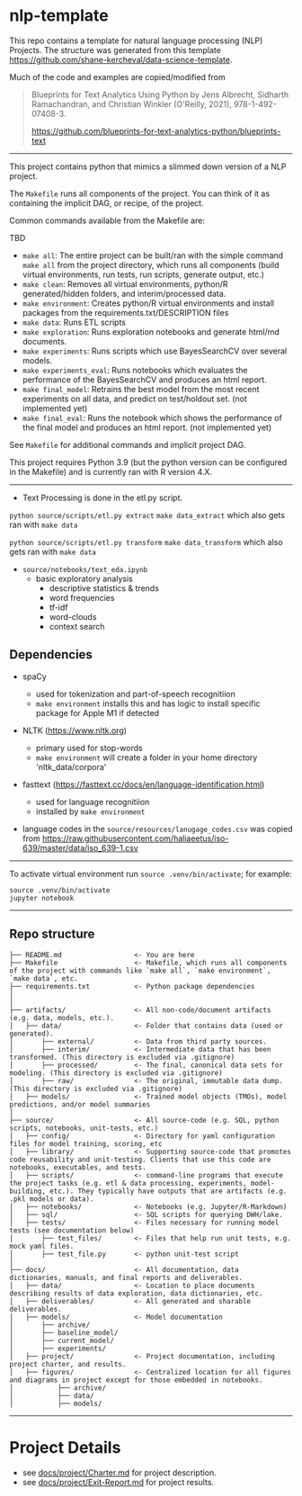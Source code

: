 # nlp-template

This repo contains a template for natural language processing (NLP) Projects. The structure was generated from this template https://github.com/shane-kercheval/data-science-template.

Much of the code and examples are copied/modified from 

> Blueprints for Text Analytics Using Python by Jens Albrecht, Sidharth Ramachandran, and Christian Winkler (O'Reilly, 2021), 978-1-492-07408-3.
>
> https://github.com/blueprints-for-text-analytics-python/blueprints-text

---

This project contains python that mimics a slimmed down version of a NLP project.

The `Makefile` runs all components of the project. You can think of it as containing the implicit DAG, or recipe, of the project.

Common commands available from the Makefile are:



TBD


- `make all`: The entire project can be built/ran with the simple command `make all` from the project directory, which runs all components (build virtual environments, run tests, run scripts, generate output, etc.)
- `make clean`: Removes all virtual environments, python/R generated/hidden folders, and interim/processed data.
- `make environment`: Creates python/R virtual environments and install packages from the requirements.txt/DESCRIPTION files
- `make data`: Runs ETL scripts
- `make exploration`: Runs exploration notebooks and generate html/md documents.
- `make experiments`: Runs scripts which use BayesSearchCV over several models.
- `make experiments_eval`: Runs notebooks which evaluates the performance of the BayesSearchCV and produces an html report.
- `make final_model`: Retrains the best model from the most recent experiments on all data, and predict on test/holdout set. (not implemented yet)
- `make final_eval`: Runs the notebook which shows the performance of the final model and produces an html report. (not implemented yet)









See `Makefile` for additional commands and implicit project DAG.

This project requires Python 3.9 (but the python version can be configured in the Makefile) and is currently ran with R version 4.X.

---

- Text Processing is done in the etl.py script. 

`python source/scripts/etl.py extract`
`make data_extract` which also gets ran with `make data`

`python source/scripts/etl.py transform`
`make data_transform` which also gets ran with `make data`




- `source/notebooks/text_eda.ipynb`
    - basic exploratory analysis 
        - descriptive statistics & trends
        - word frequencies
        - tf-idf
        - word-clouds
        - context search



## Dependencies

- spaCy
    - used for tokenization and part-of-speech recognitiion
    - `make environment` installs this and has logic to install specific package for Apple M1 if detected
- NLTK (https://www.nltk.org)
    - primary used for stop-words
    - `make environment` will create a folder in your home directory 'nltk_data/corpora'
- fasttext (https://fasttext.cc/docs/en/language-identification.html)
    - used for language recognitiion
    - installed by `make environment`

- language codes in the `source/resources/lanugage_codes.csv` was copied from https://raw.githubusercontent.com/haliaeetus/iso-639/master/data/iso_639-1.csv



---

To activate virtual environment run `source .venv/bin/activate`; for example:

```commandline
source .venv/bin/activate
jupyter notebook
```

---

## Repo structure 

```
├── README.md                  <- You are here
├── Makefile                   <- Makefile, which runs all components of the project with commands like `make all`, `make environment`, `make data`, etc.
├── requirements.txt           <- Python package dependencies
│
│
├── artifacts/                 <- All non-code/document artifacts (e.g. data, models, etc.).
│   ├── data/                  <- Folder that contains data (used or generated).
│       ├── external/          <- Data from third party sources.
│       ├── interim/           <- Intermediate data that has been transformed. (This directory is excluded via .gitignore)
│       ├── processed/         <- The final, canonical data sets for modeling. (This directory is excluded via .gitignore)
│       ├── raw/               <- The original, immutable data dump. (This directory is excluded via .gitignore)
│   ├── models/                <- Trained model objects (TMOs), model predictions, and/or model summaries
│
├── source/                    <- All source-code (e.g. SQL, python scripts, notebooks, unit-tests, etc.)
│   ├── config/                <- Directory for yaml configuration files for model training, scoring, etc
│   ├── library/               <- Supporting source-code that promotes code reusability and unit-testing. Clients that use this code are notebooks, executables, and tests.
│   ├── scripts/               <- command-line programs that execute the project tasks (e.g. etl & data processing, experiments, model-building, etc.). They typically have outputs that are artifacts (e.g. .pkl models or data).
│   ├── notebooks/             <- Notebooks (e.g. Jupyter/R-Markdown)
│   ├── sql/                   <- SQL scripts for querying DWH/lake. 
│   ├── tests/                 <- Files necessary for running model tests (see documentation below) 
│       ├── test_files/        <- Files that help run unit tests, e.g. mock yaml files.
│       ├── test_file.py       <- python unit-test script
│
├── docs/                      <- All documentation, data dictionaries, manuals, and final reports and deliverables.
│   ├── data/                  <- Location to place documents describing results of data exploration, data dictionaries, etc.
│   ├── deliverables/          <- All generated and sharable deliverables.
│   ├── models/                <- Model documentation 
│       ├── archive/
│       ├── baseline_model/
│       ├── current_model/
│       ├── experiments/
│   ├── project/               <- Project documentation, including project charter, and results.
│   ├── figures/               <- Centralized location for all figures and diagrams in project except for those embedded in notebooks.
│           ├── archive/
│           ├── data/
│           ├── models/
```

---

# Project Details

- see [docs/project/Charter.md](./docs/project/Charter.md) for project description.
- see [docs/project/Exit-Report.md](./docs/project/Exit-Report.md) for project results.
